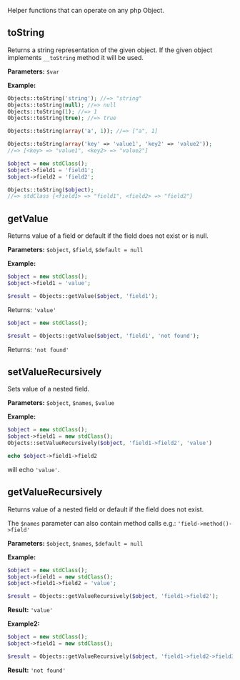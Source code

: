 Helper functions that can operate on any php Object.


## toString
Returns a string representation of the given object.
If the given object implements `__toString` method it will be used.

**Parameters:** `$var`

**Example:**
```php
Objects::toString('string'); //=> "string"
Objects::toString(null); //=> null
Objects::toString(1); //=> 1
Objects::toString(true); //=> true

Objects::toString(array('a', 1)); //=> ["a", 1]

Objects::toString(array('key' => 'value1', 'key2' => 'value2'));
//=> [<key> => "value1", <key2> => "value2"]

$object = new stdClass();
$object->field1 = 'field1';
$object->field2 = 'field2';

Objects::toString($object);
//=> stdClass {<field1> => "field1", <field2> => "field2"}
```

## getValue
Returns value of a field or default if the field does not exist or is null.

**Parameters:** `$object`, `$field`, `$default = null`

**Example:**
```php
$object = new stdClass();
$object->field1 = 'value';

$result = Objects::getValue($object, 'field1');
```

Returns: `'value'`

```php
$object = new stdClass();

$result = Objects::getValue($object, 'field1', 'not found');
```

Returns: `'not found'`

## setValueRecursively
Sets value of a nested field.
 
**Parameters:** `$object`, `$names`, `$value`

**Example:**
```php
$object = new stdClass();
$object->field1 = new stdClass();
Objects::setValueRecursively($object, 'field1->field2', 'value')
```
```php
echo $object->field1->field2
```
will echo `'value'`.


## getValueRecursively
Returns value of a nested field or default if the field does not exist.

The `$names` parameter can also contain method calls e.g.:
`'field->method()->field'`

**Parameters:** `$object`, `$names`, `$default = null`

**Example:**
```php
$object = new stdClass();
$object->field1 = new stdClass();
$object->field1->field2 = 'value';

$result = Objects::getValueRecursively($object, 'field1->field2');
```

**Result:** `'value'`

**Example2:**
```php
$object = new stdClass();
$object->field1 = new stdClass();

$result = Objects::getValueRecursively($object, 'field1->field2->field3', 'not found');
```

**Result:** `'not found'`



